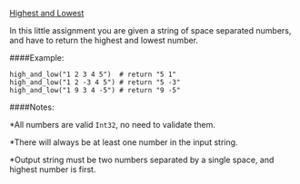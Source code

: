 [Highest and Lowest](https://www.codewars.com/kata/highest-and-lowest)

In this little assignment you are given a string of space separated numbers, and have to return the highest and lowest number.

####Example:

```
high_and_low("1 2 3 4 5")  # return "5 1"
high_and_low("1 2 -3 4 5") # return "5 -3"
high_and_low("1 9 3 4 -5") # return "9 -5"
```

####Notes:

*All numbers are valid `Int32`, no need to validate them.

*There will always be at least one number in the input string.

*Output string must be two numbers separated by a single space, and highest number is first.